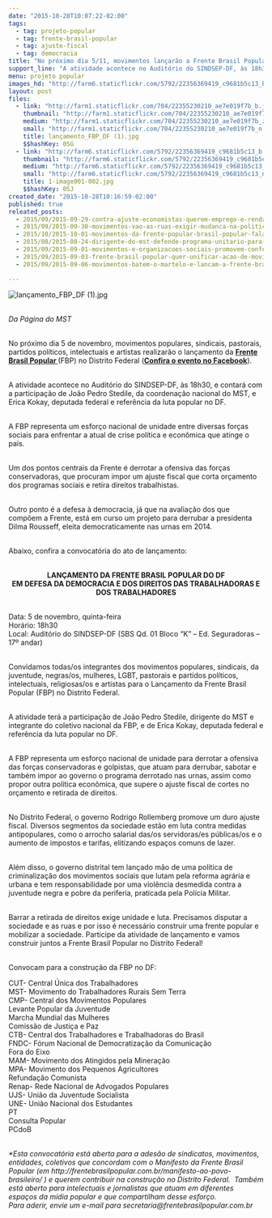 ```yaml
---
date: "2015-10-28T10:07:22-02:00"
tags:
  - tag: projeto-popular
  - tag: frente-brasil-popular
  - tag: ajuste-fiscal
  - tag: democracia
title: "No próximo dia 5/11, movimentos lançarão a Frente Brasil Popular no DF"
support_line: "A atividade acontece no Auditório do SINDSEP-DF, às 18h30, e contará com a participação de João Pedro Stedile, da coordenação nacional do MST, e Erica Kokay, deputada federal e referência da luta popular no DF."
menu: projeto popular
images_hd: "http://farm6.staticflickr.com/5792/22356369419_c9681b5c13_b.jpg"
layout: post
files:
  - link: "http://farm1.staticflickr.com/704/22355230210_ae7e019f7b_b.jpg"
    thumbnail: "http://farm1.staticflickr.com/704/22355230210_ae7e019f7b_t.jpg"
    medium: "http://farm1.staticflickr.com/704/22355230210_ae7e019f7b_z.jpg"
    small: "http://farm1.staticflickr.com/704/22355230210_ae7e019f7b_n.jpg"
    title: lançamento_FBP_DF (1).jpg
    $$hashKey: 0SG
  - link: "http://farm6.staticflickr.com/5792/22356369419_c9681b5c13_b.jpg"
    thumbnail: "http://farm6.staticflickr.com/5792/22356369419_c9681b5c13_t.jpg"
    medium: "http://farm6.staticflickr.com/5792/22356369419_c9681b5c13_z.jpg"
    small: "http://farm6.staticflickr.com/5792/22356369419_c9681b5c13_n.jpg"
    title: 1-image001-002.jpg
    $$hashKey: 0SJ
created_date: "2015-10-28T10:16:59-02:00"
published: true
releated_posts:
  - 2015/09/2015-09-29-contra-ajuste-economistas-querem-emprego-e-renda-no-centro-da-politica-economica.md
  - 2015/09/2015-09-30-movimentos-vao-as-ruas-exigir-mudanca-na-politica-economica-de-dilma.md
  - 2015/10/2015-10-01-movimentos-da-frente-popular-brasil-popular-falam-a-imprensa-sobre-ato-em-defesa-da-petrobras.md
  - 2015/08/2015-08-24-dirigente-do-mst-defende-programa-unitario-para-tirar-pais-das-crises.md
  - 2015/09/2015-09-01-movimentos-e-organizacoes-sociais-promovem-conferencia-nacional-popular.md
  - 2015/09/2015-09-03-frente-brasil-popular-quer-unificar-acao-de-movimentos-sociais.md
  - 2015/09/2015-09-06-movimentos-batem-o-martelo-e-lancam-a-frente-brasil-popular.md

---
```

<p><img alt="lançamento_FBP_DF (1).jpg" src="http://farm1.staticflickr.com/704/22355230210_ae7e019f7b_b.jpg" /></p>

<p><br />
<em>Da P&aacute;gina do MST</em></p>

<p><br />
No pr&oacute;ximo dia 5 de novembro, movimentos populares, sindicais, pastorais, partidos pol&iacute;ticos, intelectuais e artistas realizar&atilde;o o lan&ccedil;amento da <strong><a href="http://frentebrasilpopular.com.br/" target="_blank">Frente Brasil Popular </a></strong>(FBP) no Distrito Federal (<strong><a href="https://www.facebook.com/events/132261333797421/" target="_blank">Confira o evento no Facebook</a></strong>).</p>

<p><br />
A atividade acontece no Audit&oacute;rio do SINDSEP-DF, &agrave;s 18h30, e contar&aacute; com a participa&ccedil;&atilde;o de Jo&atilde;o Pedro Stedile, da coordena&ccedil;&atilde;o nacional do MST, e Erica Kokay, deputada federal e refer&ecirc;ncia da luta popular no DF.</p>

<p><br />
A FBP representa um esfor&ccedil;o nacional de unidade entre diversas for&ccedil;as sociais para enfrentar a atual de crise pol&iacute;tica e econ&ocirc;mica que atinge o pa&iacute;s.</p>

<p><br />
Um dos pontos centrais da Frente &eacute; derrotar a ofensiva das for&ccedil;as conservadoras, que procuram impor um ajuste fiscal que corta or&ccedil;amento dos programas sociais e retira direitos trabalhistas.</p>

<p><br />
Outro ponto &eacute; a defesa &agrave; democracia, j&aacute; que na avalia&ccedil;&atilde;o dos que comp&otilde;em a Frente, est&aacute; em curso um projeto para derrubar a presidenta Dilma Rousseff, eleita democraticamente nas urnas em 2014.</p>

<p><br />
Abaixo, confira a convocat&oacute;ria do ato de lan&ccedil;amento:</p>

<p style="text-align: center;"><br />
<strong>LAN&Ccedil;AMENTO DA FRENTE BRASIL POPULAR DO DF<br />
EM DEFESA DA DEMOCRACIA E DOS DIREITOS DAS TRABALHADORAS E DOS TRABALHADORES</strong></p>

<p><br />
Data: 5 de novembro, quinta-feira<br />
Hor&aacute;rio: 18h30<br />
Local: Audit&oacute;rio do SINDSEP-DF (SBS Qd. 01 Bloco &ldquo;K&rdquo; &ndash; Ed. Seguradoras &ndash; 17&ordm; andar)</p>

<p><br />
Convidamos todas/os integrantes dos movimentos populares, sindicais, da juventude, negras/os, mulheres, LGBT, pastorais e partidos pol&iacute;ticos, intelectuais, religiosas/os e artistas para o Lan&ccedil;amento da Frente Brasil Popular (FBP) no Distrito Federal.</p>

<p><br />
A atividade ter&aacute; a participa&ccedil;&atilde;o de Jo&atilde;o Pedro Stedile, dirigente do MST e integrante do coletivo nacional da FBP, e de Erica Kokay, deputada federal e refer&ecirc;ncia da luta popular no DF.</p>

<p><br />
A FBP representa um esfor&ccedil;o nacional de unidade para derrotar a ofensiva das for&ccedil;as conservadoras e golpistas, que atuam para derrubar, sabotar e tamb&eacute;m impor ao governo o programa derrotado nas urnas, assim como propor outra pol&iacute;tica econ&ocirc;mica, que supere o ajuste fiscal de cortes no or&ccedil;amento e retirada de direitos.</p>

<p><br />
No Distrito Federal, o governo Rodrigo Rollemberg promove um duro ajuste fiscal. Diversos segmentos da sociedade est&atilde;o em luta contra medidas antipopulares, como o arrocho salarial das/os servidoras/es p&uacute;blicas/os e o aumento de impostos e tarifas, elitizando espa&ccedil;os comuns de lazer.</p>

<p><br />
Al&eacute;m disso, o governo distrital tem lan&ccedil;ado m&atilde;o de uma pol&iacute;tica de criminaliza&ccedil;&atilde;o dos movimentos sociais que lutam pela reforma agr&aacute;ria e urbana e tem responsabilidade por uma viol&ecirc;ncia desmedida contra a juventude negra e pobre da periferia, praticada pela Pol&iacute;cia Militar.</p>

<p><br />
Barrar a retirada de direitos exige unidade e luta. Precisamos disputar a sociedade e as ruas e por isso &eacute; necess&aacute;rio construir uma frente popular e mobilizar a sociedade. Participe da atividade de lan&ccedil;amento e vamos construir juntos a Frente Brasil Popular no Distrito Federal!</p>

<p><br />
Convocam para a constru&ccedil;&atilde;o da FBP no DF:</p>

<p>CUT- Central &Uacute;nica dos Trabalhadores<br />
MST- Movimento do Trabalhadores Rurais Sem Terra<br />
CMP- Central dos Movimentos Populares<br />
Levante Popular da Juventude<br />
Marcha Mundial das Mulheres<br />
Comiss&atilde;o de Justi&ccedil;a e Paz<br />
CTB- Central dos Trabalhadores e Trabalhadoras do Brasil<br />
FNDC- F&oacute;rum Nacional de Democratiza&ccedil;&atilde;o da Comunica&ccedil;&atilde;o<br />
Fora do Eixo<br />
MAM- Movimento dos Atingidos pela Minera&ccedil;&atilde;o<br />
MPA- Movimento dos Pequenos Agricultores<br />
Refunda&ccedil;&atilde;o Comunista<br />
Renap- Rede Nacional de Advogados Populares<br />
UJS- Uni&atilde;o da Juventude Socialista<br />
UNE- Uni&atilde;o Nacional dos Estudantes<br />
PT<br />
Consulta Popular<br />
PCdoB</p>

<p><br />
<em>*Esta convocat&oacute;ria est&aacute; aberta para a ades&atilde;o de sindicatos, movimentos, entidades, coletivos que concordam com o Manifesto da Frente Brasil Popular (em http://frentebrasilpopular.com.br/manifesto-ao-povo-brasileiro/ ) e querem contribuir na constru&ccedil;&atilde;o no Distrito Federal. &nbsp;Tamb&eacute;m est&aacute; aberto para intelectuais e jornalistas que atuam em diferentes espa&ccedil;os da m&iacute;dia popular e que compartilham desse esfor&ccedil;o.<br />
Para aderir, envie um e-mail para secretaria@frentebrasilpopular.com.br</em></p>

<p>&nbsp;</p>
